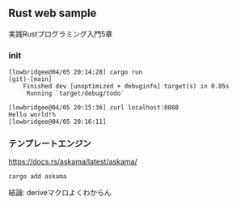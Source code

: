 ## Rust web sample

実践Rustプログラミング入門5章

### init

```
[lowbridgee@04/05 20:14:28] cargo run                                                                     (git)-[main]
    Finished dev [unoptimized + debuginfo] target(s) in 0.05s
     Running `target/debug/todo`

[lowbridgee@04/05 20:15:36] curl localhost:8080
Hello world!%                                                                                                           [lowbridgee@04/05 20:16:11]
```

### テンプレートエンジン

https://docs.rs/askama/latest/askama/

```
cargo add askama
```

結論: deriveマクロよくわからん